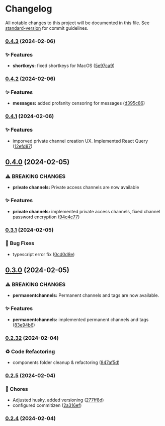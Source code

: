 # Changelog

All notable changes to this project will be documented in this file. See [standard-version](https://github.com/conventional-changelog/standard-version) for commit guidelines.

### [0.4.3](https://github.com/GeorgeCht/anonyma/compare/v0.4.2...v0.4.3) (2024-02-06)


### ✨ Features

* **shortkeys:** fixed shortkeys for MacOS ([5e97ca9](https://github.com/GeorgeCht/anonyma/commit/5e97ca954cabd3250bed7c08da83ffc198d7a852))

### [0.4.2](https://github.com/GeorgeCht/anonyma/compare/v0.4.1...v0.4.2) (2024-02-06)


### ✨ Features

* **messages:** added profanity censoring for messages ([d395c86](https://github.com/GeorgeCht/anonyma/commit/d395c86dbcd42be75707f0f519500757178026e9))

### [0.4.1](https://github.com/GeorgeCht/anonyma/compare/v0.4.0...v0.4.1) (2024-02-06)


### ✨ Features

* imporved private channel creation UX. Implemented React Query ([12efd87](https://github.com/GeorgeCht/anonyma/commit/12efd879a8da0125a69bf2af26fde423ccaf9bde))

## [0.4.0](https://github.com/GeorgeCht/anonyma/compare/v0.3.1...v0.4.0) (2024-02-05)


### ⚠ BREAKING CHANGES

* **private channels:** Private access channels are now available

### ✨ Features

* **private channels:** implemented private access channels, fixed channel password encryption ([94c4c77](https://github.com/GeorgeCht/anonyma/commit/94c4c7782183fa7704a5d0eb3f8f29f5d14e2d55))

### [0.3.1](https://github.com/GeorgeCht/anonyma/compare/v0.3.0...v0.3.1) (2024-02-05)


### 🐛 Bug Fixes

* typescript error fix ([0cd0d8e](https://github.com/GeorgeCht/anonyma/commit/0cd0d8e2dd84dcb1b2e7f40e17d457cab3cb5335))

## [0.3.0](https://github.com/GeorgeCht/anonyma/compare/v0.2.9...v0.3.0) (2024-02-05)


### ⚠ BREAKING CHANGES

* **permanentchannels:** Permanent channels and tags are now available.

### ✨ Features

* **permanentchannels:** implemented permanent channels and tags ([83e94b6](https://github.com/GeorgeCht/anonyma/commit/83e94b6bed1aef9224d6ca1aaccfff47f79c7bc0))

### [0.2.32](https://github.com/GeorgeCht/anonyma/compare/v0.2.5...v0.2.32) (2024-02-04)

### ♻️ Code Refactoring

- components folder cleanup & refactoring ([847af5d](https://github.com/GeorgeCht/anonyma/commit/847af5dce9e1d44ea48b0ab51d2efa94950d992a))

### [0.2.5](https://github.com/GeorgeCht/anonyma/compare/v0.2.4...v0.2.5) (2024-02-04)

### 🚚 Chores

- Adjusted husky, added versioning ([277ff8d](https://github.com/GeorgeCht/anonyma/commit/277ff8d5a04de993ded51ae50790906751db9620))
- configured commitizen ([2a316ef](https://github.com/GeorgeCht/anonyma/commit/2a316efa16059b60c14edd6b50cbb0f3f12d3325))

### [0.2.4](https://github.com/GeorgeCht/anonyma/compare/v0.2.2...v0.2.4) (2024-02-04)
